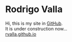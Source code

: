 # Rodrigo Valla
Hi, this is my site in [GitHub](https://github.com).</br>
It is under construction now...</br>
[rvalla.github.io](https://rvalla.github.io)
